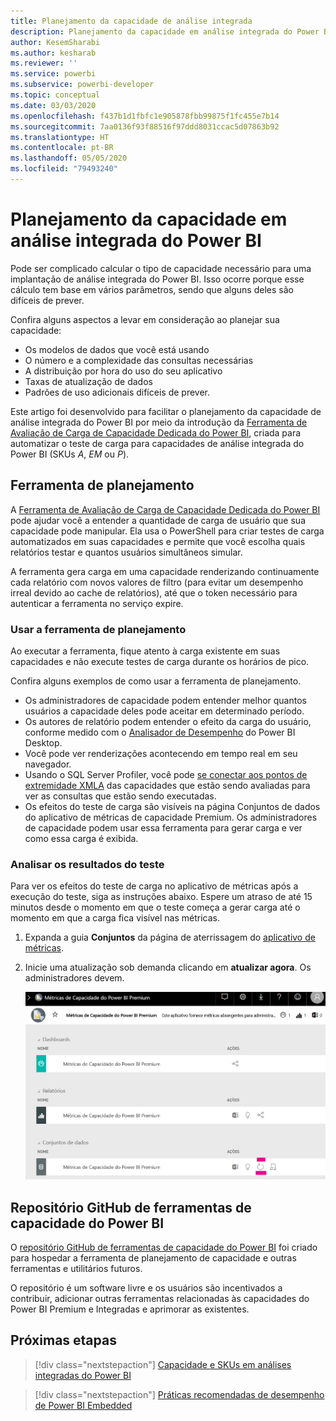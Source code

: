 ```yaml
---
title: Planejamento da capacidade de análise integrada
description: Planejamento da capacidade em análise integrada do Power BI.
author: KesemSharabi
ms.author: kesharab
ms.reviewer: ''
ms.service: powerbi
ms.subservice: powerbi-developer
ms.topic: conceptual
ms.date: 03/03/2020
ms.openlocfilehash: f437b1d1fbfc1e905878fbb99875f1fc455e7b14
ms.sourcegitcommit: 7aa0136f93f88516f97ddd8031ccac5d07863b92
ms.translationtype: HT
ms.contentlocale: pt-BR
ms.lasthandoff: 05/05/2020
ms.locfileid: "79493240"
---
```

# <a name="capacity-planning-in-power-bi-embedded-analytics"></a>Planejamento da capacidade em análise integrada do Power BI

Pode ser complicado calcular o tipo de capacidade necessário para uma implantação de análise integrada do Power BI. Isso ocorre porque esse cálculo tem base em vários parâmetros, sendo que alguns deles são difíceis de prever.

Confira alguns aspectos a levar em consideração ao planejar sua capacidade:

* Os modelos de dados que você está usando
* O número e a complexidade das consultas necessárias
* A distribuição por hora do uso do seu aplicativo
* Taxas de atualização de dados
* Padrões de uso adicionais difíceis de prever.

Este artigo foi desenvolvido para facilitar o planejamento da capacidade de análise integrada do Power BI por meio da introdução da [Ferramenta de Avaliação de Carga de Capacidade Dedicada do Power BI](https://github.com/microsoft/PowerBI-Tools-For-Capacities/tree/master/LoadTestingPowerShellTool/), criada para automatizar o teste de carga para capacidades de análise integrada do Power BI (SKUs *A*, *EM* ou *P*).

## <a name="planning-tool"></a>Ferramenta de planejamento

 A [Ferramenta de Avaliação de Carga de Capacidade Dedicada do Power BI](https://github.com/microsoft/PowerBI-Tools-For-Capacities/tree/master/LoadTestingPowerShellTool/) pode ajudar você a entender a quantidade de carga de usuário que sua capacidade pode manipular. Ela usa o PowerShell para criar testes de carga automatizados em suas capacidades e permite que você escolha quais relatórios testar e quantos usuários simultâneos simular.

A ferramenta gera carga em uma capacidade renderizando continuamente cada relatório com novos valores de filtro (para evitar um desempenho irreal devido ao cache de relatórios), até que o token necessário para autenticar a ferramenta no serviço expire.

### <a name="using-the-planning-tool"></a>Usar a ferramenta de planejamento

Ao executar a ferramenta, fique atento à carga existente em suas capacidades e não execute testes de carga durante os horários de pico.

Confira alguns exemplos de como usar a ferramenta de planejamento.

* Os administradores de capacidade podem entender melhor quantos usuários a capacidade deles pode aceitar em determinado período.
* Os autores de relatório podem entender o efeito da carga do usuário, conforme medido com o [Analisador de Desempenho](https://docs.microsoft.com/power-bi/desktop-performance-analyzer) do Power BI Desktop.
* Você pode ver renderizações acontecendo em tempo real em seu navegador.
* Usando o SQL Server Profiler, você pode [se conectar aos pontos de extremidade XMLA](https://powerbi.microsoft.com/blog/power-bi-open-platform-connectivity-with-xmla-endpoints-public-preview/) das capacidades que estão sendo avaliadas para ver as consultas que estão sendo executadas.
* Os efeitos do teste de carga são visíveis na página Conjuntos de dados do aplicativo de métricas de capacidade Premium. Os administradores de capacidade podem usar essa ferramenta para gerar carga e ver como essa carga é exibida.

### <a name="reviewing-the-test-results"></a>Analisar os resultados do teste

Para ver os efeitos do teste de carga no aplicativo de métricas após a execução do teste, siga as instruções abaixo. Espere um atraso de até 15 minutos desde o momento em que o teste começa a gerar carga até o momento em que a carga fica visível nas métricas.

1. Expanda a guia **Conjuntos** da página de aterrissagem do [aplicativo de métricas](../../service-admin-premium-monitor-capacity.md).
2. Inicie uma atualização sob demanda clicando em **atualizar agora**. Os administradores devem.

    ![Métricas de capacidade do Power BI Premium](media/embedded-capacity-planning/embedded-capacity-planning.png)

## <a name="power-bi-capacity-tools-github-repository"></a>Repositório GitHub de ferramentas de capacidade do Power BI

O [repositório GitHub de ferramentas de capacidade do Power BI](https://github.com/microsoft/PowerBI-Tools-For-Capacities) foi criado para hospedar a ferramenta de planejamento de capacidade e outras ferramentas e utilitários futuros.

O repositório é um software livre e os usuários são incentivados a contribuir, adicionar outras ferramentas relacionadas às capacidades do Power BI Premium e Integradas e aprimorar as existentes.

## <a name="next-steps"></a>Próximas etapas

> [!div class="nextstepaction"]
>[Capacidade e SKUs em análises integradas do Power BI](embedded-capacity.md)

> [!div class="nextstepaction"]
>[Práticas recomendadas de desempenho de Power BI Embedded](embedded-performance-best-practices.md)